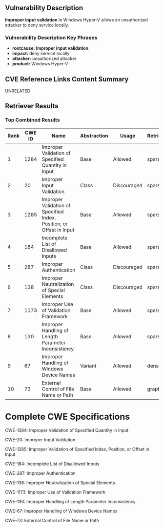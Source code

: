 ## Vulnerability Description
**Improper input validation** in Windows Hyper-V allows an unauthorized attacker to deny service locally.

### Vulnerability Description Key Phrases
- **rootcause:** **Improper input validation**
- **impact:** deny service locally
- **attacker:** unauthorized attacker
- **product:** Windows Hyper-V

## CVE Reference Links Content Summary
UNRELATED

## Retriever Results

### Top Combined Results

| Rank | CWE ID | Name | Abstraction | Usage  | Retrievers | Individual Scores |
|------|--------|------|-------------|-------|------------|-------------------|
| 1 | 1284 | Improper Validation of Specified Quantity in Input | Base | Allowed | sparse | 0.104 |
| 2 | 20 | Improper Input Validation | Class | Discouraged | sparse | 0.099 |
| 3 | 1285 | Improper Validation of Specified Index, Position, or Offset in Input | Base | Allowed | sparse | 0.094 |
| 4 | 184 | Incomplete List of Disallowed Inputs | Base | Allowed | sparse | 0.091 |
| 5 | 287 | Improper Authentication | Class | Discouraged | sparse | 0.087 |
| 6 | 138 | Improper Neutralization of Special Elements | Class | Discouraged | sparse | 0.086 |
| 7 | 1173 | Improper Use of Validation Framework | Base | Allowed | sparse | 0.086 |
| 8 | 130 | Improper Handling of Length Parameter Inconsistency | Base | Allowed | sparse | 0.085 |
| 9 | 67 | Improper Handling of Windows Device Names | Variant | Allowed | dense | 0.554 |
| 10 | 73 | External Control of File Name or Path | Base | Allowed | graph | 0.002 |



# Complete CWE Specifications

CWE-1284: Improper Validation of Specified Quantity in Input

CWE-20: Improper Input Validation

CWE-1285: Improper Validation of Specified Index, Position, or Offset in Input

CWE-184: Incomplete List of Disallowed Inputs

CWE-287: Improper Authentication

CWE-138: Improper Neutralization of Special Elements

CWE-1173: Improper Use of Validation Framework

CWE-130: Improper Handling of Length Parameter Inconsistency

CWE-67: Improper Handling of Windows Device Names

CWE-73: External Control of File Name or Path